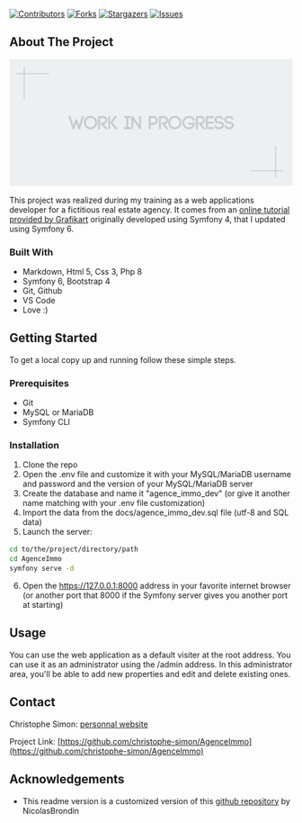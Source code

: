 <!-- PROJECT SHIELDS -->
<!--
*** This template uses markdown "reference style" links for readability.
*** Reference links are enclosed in brackets [ ] instead of parentheses ( ).
*** See the bottom of this document for the declaration of the reference variables
*** for contributors-url, forks-url, etc. This is an optional, concise syntax you may use.
*** https://www.markdownguide.org/basic-syntax/#reference-style-links
-->

[![Contributors][contributors-shield]][contributors-url] [![Forks][forks-shield]][forks-url] [![Stargazers][stars-shield]][stars-url] [![Issues][issues-shield]][issues-url]

<!-- ABOUT THE PROJECT -->
## About The Project

[![Product Name Screen Shot][product-screenshot]](https://example.com)

This project was realized during my training as a web applications developer for a fictitious real estate agency. It comes from an [online tutorial provided by Grafikart](https://grafikart.fr/formations/symfony-4-pratique) originally developed using Symfony 4, that I updated using Symfony 6.

### Built With

- Markdown, Html 5, Css 3, Php 8
- Symfony 6, Bootstrap 4
- Git, Github
- VS Code
- Love :)

<!-- GETTING STARTED -->
## Getting Started

To get a local copy up and running follow these simple steps.

### Prerequisites

* Git
* MySQL or MariaDB
* Symfony CLI

### Installation
 
1. Clone the repo
2. Open the .env file and customize it with your MySQL/MariaDB username and password and the version of your MySQL/MariaDB server
3. Create the database and name it "agence_immo_dev" (or give it another name matching with your .env file customization)
4. Import the data from the docs/agence_immo_dev.sql file (utf-8 and SQL data)
5. Launch the server:
```sh
cd to/the/project/directory/path
cd AgenceImmo
symfony serve -d
```
6. Open the https://127.0.0.1:8000 address in your favorite internet browser (or another port that 8000 if the Symfony server gives you another port at starting)


<!-- USAGE EXAMPLES -->
## Usage

You can use the web application as a default visiter at the root address.
You can use it as an administrator using the /admin address. In this administrator area, you'll be able to add new properties and edit and delete existing ones.



<!-- CONTACT -->
## Contact

Christophe Simon: [personnal website](https://www.csimon.info)

Project Link: [https://github.com/christophe-simon/AgenceImmo](https://github.com/christophe-simon/AgenceImmo)



<!-- ACKNOWLEDGEMENTS -->
## Acknowledgements

- This readme version is a customized version of this [github repository](https://github.com/NicolasBrondin/basic-readme-template) by NicolasBrondin





<!-- MARKDOWN LINKS & IMAGES -->
<!-- https://www.markdownguide.org/basic-syntax/#reference-style-links -->
[contributors-shield]: https://img.shields.io/github/contributors/christophe-simon/basic-readme-template.svg?style=flat-square
[contributors-url]: https://github.com/christophe-simon/basic-readme-template/graphs/contributors
[forks-shield]: https://img.shields.io/github/forks/christophe-simon/basic-readme-template.svg?style=flat-square
[forks-url]: https://github.com/christophe-simon/basic-readme-template/network/members
[stars-shield]: https://img.shields.io/github/stars/christophe-simon/basic-readme-template.svg?style=flat-square
[stars-url]: https://github.com/christophe-simon/basic-readme-template/stargazers
[issues-shield]: https://img.shields.io/github/issues/christophe-simon/basic-readme-template.svg?style=flat-square
[issues-url]: https://github.com/christophe-simon/basic-readme-template/issues
[license-shield]: https://img.shields.io/github/license/christophe-simon/basic-readme-template.svg?style=flat-square
[license-url]: https://github.com/christophe-simon/basic-readme-template/blob/master/LICENSE.txt
[product-screenshot]: docs/cover.jpg
